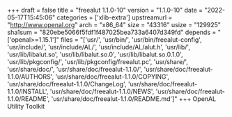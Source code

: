 +++
draft = false
title = "freealut 1.1.0-10"
version = "1.1.0-10"
date = "2022-05-17T15:45:06"
categories = ['xlib-extra']
upstreamurl = "http://www.openal.org"
arch = "x86_64"
size = "43316"
usize = "129925"
sha1sum = "820ebe5066f5fdf1f487025bea733a6407d349fd"
depends = "['openal>=1.15.1']"
files = "['usr/', 'usr/bin/', 'usr/bin/freealut-config', 'usr/include/', 'usr/include/AL/', 'usr/include/AL/alut.h', 'usr/lib/', 'usr/lib/libalut.so', 'usr/lib/libalut.so.0', 'usr/lib/libalut.so.0.1.0', 'usr/lib/pkgconfig/', 'usr/lib/pkgconfig/freealut.pc', 'usr/share/', 'usr/share/doc/', 'usr/share/doc/freealut-1.1.0/', 'usr/share/doc/freealut-1.1.0/AUTHORS', 'usr/share/doc/freealut-1.1.0/COPYING', 'usr/share/doc/freealut-1.1.0/ChangeLog', 'usr/share/doc/freealut-1.1.0/INSTALL', 'usr/share/doc/freealut-1.1.0/NEWS', 'usr/share/doc/freealut-1.1.0/README', 'usr/share/doc/freealut-1.1.0/README.md']"
+++
OpenAL Utility Toolkit